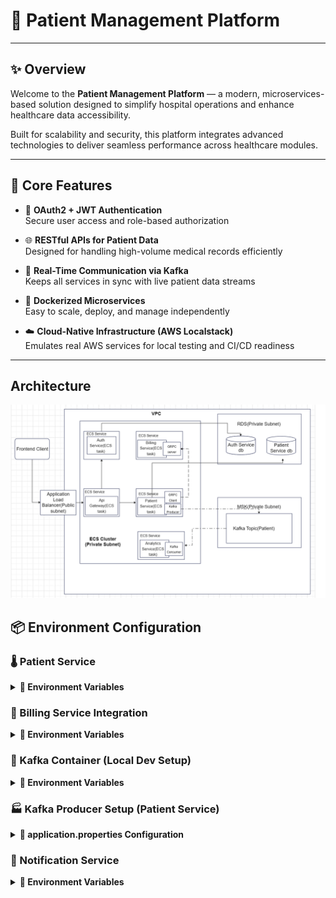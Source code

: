 # 🏥 Patient Management Platform  

---

## ✨ Overview  
Welcome to the **Patient Management Platform** — a modern, microservices-based solution designed to simplify hospital operations and enhance healthcare data accessibility.

Built for scalability and security, this platform integrates advanced technologies to deliver seamless performance across healthcare modules.

---

## 🔑 Core Features

- 🔐 **OAuth2 + JWT Authentication**  
  Secure user access and role-based authorization

- 🌐 **RESTful APIs for Patient Data**  
  Designed for handling high-volume medical records efficiently

- 📡 **Real-Time Communication via Kafka**  
  Keeps all services in sync with live patient data streams

- 🐳 **Dockerized Microservices**  
  Easy to scale, deploy, and manage independently

- ☁️ **Cloud-Native Infrastructure (AWS Localstack)**  
  Emulates real AWS services for local testing and CI/CD readiness

---

## Architecture 
![image alt](https://github.com/Abhinavhk17/patient-management/blob/c882968f810ea8ca7abc5a97ae5b64ec3191cd51/Architecture.png)

## 📦 Environment Configuration

### 🌡️ Patient Service

<details>
<summary><strong>🔧 Environment Variables</strong></summary>

```env
JAVA_TOOL_OPTIONS=-agentlib:jdwp=transport=dt_socket,server=y,suspend=n,address=*:5005
SPRING_DATASOURCE_URL=jdbc:postgresql://patient-service-db:5432/db
SPRING_DATASOURCE_USERNAME=admin_user
SPRING_DATASOURCE_PASSWORD=password
SPRING_JPA_HIBERNATE_DDL_AUTO=update
SPRING_KAFKA_BOOTSTRAP_SERVERS=kafka:9092
SPRING_SQL_INIT_MODE=always
```
</details>

### 🧾 Billing Service Integration

<details>
<summary><strong>🔧 Environment Variables</strong></summary>

```env
BILLING_SERVICE_ADDRESS=billing-service
BILLING_SERVICE_GRPC_PORT=9005
```
</details>

### 📨 Kafka Container (Local Dev Setup)

<details>
<summary><strong>🔧 Environment Variables</strong></summary>

```env
KAFKA_CFG_ADVERTISED_LISTENERS=PLAINTEXT://kafka:9092,EXTERNAL://localhost:9094
KAFKA_CFG_CONTROLLER_LISTENER_NAMES=CONTROLLER
KAFKA_CFG_CONTROLLER_QUORUM_VOTERS=0@kafka:9093
KAFKA_CFG_LISTENER_SECURITY_PROTOCOL_MAP=CONTROLLER:PLAINTEXT,EXTERNAL:PLAINTEXT,PLAINTEXT:PLAINTEXT
KAFKA_CFG_LISTENERS=PLAINTEXT://:9092,CONTROLLER://:9093,EXTERNAL://:9094
KAFKA_CFG_NODE_ID=0
KAFKA_CFG_PROCESS_ROLES=controller,broker

```
</details>

### 🏭 Kafka Producer Setup (Patient Service)

<details>
<summary><strong>🔧 application.properties Configuration</strong></summary>

```properties
spring.kafka.consumer.key-deserializer=org.apache.kafka.common.serialization.StringDeserializer
spring.kafka.consumer.value-deserializer=org.apache.kafka.common.serialization.ByteArrayDeserializer
```
</details>

### 🔔 Notification Service

<details>
<summary><strong>🔧 Environment Variables</strong></summary>

```env
SPRING_KAFKA_BOOTSTRAP_SERVERS=kafka:9092

SPRING_DATASOURCE_URL=jdbc:postgresql://auth-service-db:5432/db
SPRING_DATASOURCE_USERNAME=admin_user
SPRING_DATASOURCE_PASSWORD=password
SPRING_JPA_HIBERNATE_DDL_AUTO=update
SPRING_SQL_INIT_MODE=always
```
</details>
